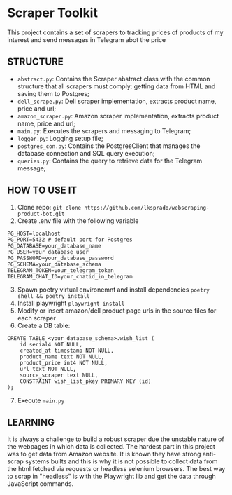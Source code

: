 # Scraper Toolkit
This project contains a set of scrapers to tracking prices of products of my interest and send messages in Telegram abot the price

## STRUCTURE

- `abstract.py`: Contains the Scraper abstract class with the common structure that all scrapers must comply: getting data from HTML and saving them to Postgres;
- `dell_scrape.py`: Dell scraper implementation, extracts product name, price and url;
- `amazon_scraper.py`: Amazon scraper implementation, extracts product name, price and url;
- `main.py`: Executes the scrapers and messaging to Telegram;
- `logger.py`: Logging setup file;
- `postgres_con.py`: Contains the PostgresClient that manages the database connection and SQL query execution;
- `queries.py`: Contains the query to retrieve data for the Telegram message;

## HOW TO USE IT
1. Clone repo:
`git clone https://github.com/lksprado/webscraping-product-bot.git` 
2. Create .env file with the following variable
```
PG_HOST=localhost
PG_PORT=5432 # default port for Postgres
PG_DATABASE=your_database_name
PG_USER=your_database_user
PG_PASSWORD=your_database_password
PG_SCHEMA=your_database_schema
TELEGRAM_TOKEN=your_telegram_token
TELEGRAM_CHAT_ID=your_chatid_in_telegram
```
3. Spawn poetry virtual environemnt and install dependencies
`poetry shell && poetry install`
4. Install playwright
`playwright install` 
5. Modify or insert amazon/dell product page urls in the source files for each scraper
6. Create a DB table:
```
CREATE TABLE <your_database_schema>.wish_list (
	id serial4 NOT NULL,
	created_at timestamp NOT NULL,
	product_name text NOT NULL,
	product_price int4 NOT NULL,
	url text NOT NULL,
	source_scraper text NULL,
	CONSTRAINT wish_list_pkey PRIMARY KEY (id)
);
```
7. Execute `main.py`

## LEARNING
It is always a challenge to build a robust scraper due the unstable nature of the webpages in which data is collected. The hardest part in this project was to get data from Amazon website. It is known they have strong anti-scrap systems builts and this is why it is not possible to collect data from the html fetched via requests or headless selenium browsers.
The best way to scrap in "headless" is with the Playwright lib and get the data through JavaScript commands.






